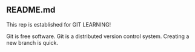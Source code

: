 README.md
---------
This rep is established for GIT LEARNING!



Git is free software.
Git is a distributed version control system.
Creating a new branch is quick.
